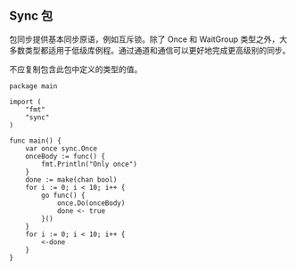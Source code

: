 ## Sync 包

包同步提供基本同步原语，例如互斥锁。除了 Once 和 WaitGroup 类型之外，大多数类型都适用于低级库例程。通过通道和通信可以更好地完成更高级别的同步。

不应复制包含此包中定义的类型的值。

```
package main

import (
	"fmt"
	"sync"
)

func main() {
	var once sync.Once
	onceBody := func() {
		fmt.Println("Only once")
	}
	done := make(chan bool)
	for i := 0; i < 10; i++ {
		go func() {
			once.Do(onceBody)
			done <- true
		}()
	}
	for i := 0; i < 10; i++ {
		<-done
	}
}
```
